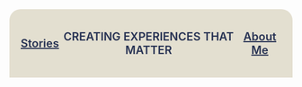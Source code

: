 <style>
header {
  max-width: 1200px;
  margin: auto;
  margin-bottom: 0;
  background-color: #E3DFD0;
  top: 20px;
  display: flex;
  justify-content: space-between;
  align-items: center;
  padding: 5px 10px;
  border-top-left-radius: 20px;
  border-top-right-radius: 20px;
}

header a {
  font-weight: 600;
  color: #273253;
}
.display {
    font-size: .75rem;
    text-transform: uppercase;
    font-weight: 600;
    color: #273253;
    a {
      text-decoration: none;
    }
  }
@media (min-width: 800px){
  .display {
    font-size: 2rem;
  }
  header {
    padding: 5px 20px;
  }
  header a {
    font-size: 1.25rem;
  }
}
</style>
<header>
<a href="/stories"> Stories </a>
<p class="display"><a href="/">Creating Experiences that Matter</a> </p>
<a href="/about"> About Me </a>
</header>